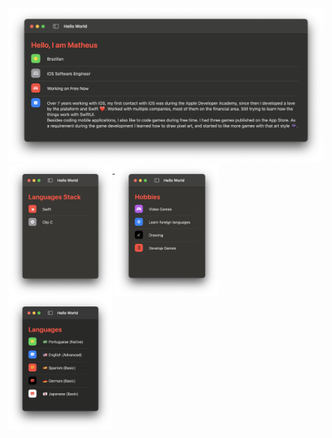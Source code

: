 <a href="#">
  <img src="https://github.com/cardoso19/cardoso19/blob/main/Me.png?raw=true" alt="Over 7 years working with iOS, my first contact with iOS was during the Apple Developer Academy, since then I developed a love for the platform and Swift ❤️. Besides coding mobile applications, I also like to code games during my free time. I've published three games on the App Store. As a requirement during the game development, I learned how to draw pixel art, and started to like more games with that art style 👾"/>
</a>
<a href="#">
  <img align="top" src="https://github.com/cardoso19/cardoso19/blob/main/Languages_Stack.png?raw=true" width="33%"/>
</a>
<a href="#">
  <img align="top" src="https://github.com/cardoso19/cardoso19/blob/main/Hobbies.png?raw=true" width="33%"/>
</a>
<a href="#">
  <img align="top" src="https://github.com/cardoso19/cardoso19/blob/main/Languages.png?raw=true" width="33%"/>
</a>

